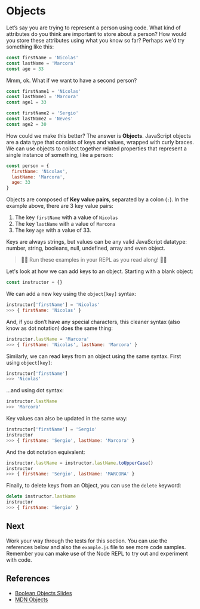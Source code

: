 # Objects
Let’s say you are trying to represent a person using code. What kind of attributes do you think are important to store about a person? How would you store these attributes using what you know so far? Perhaps we'd try something like this:

```javascript
const firstName = 'Nicolas'
const lastName = 'Marcora'
const age = 33
```

Mmm, ok. What if we want to have a second person?

```javascript
const firstName1 = 'Nicolas'
const lastName1 = 'Marcora'
const age1 = 33

const firstName2 = 'Sergio'
const lastName2 = 'Neves'
const age2 = 30
```

How could we make this better? The answer is **Objects**. JavaScript objects are a data type that consists of keys and values, wrapped with curly braces. We can use objects to collect together related properties that represent a single instance of something, like a person:

```javascript
const person = {
  firstName: 'Nicolas',
  lastName: 'Marcora',
  age: 33
}
```

Objects are composed of **Key value pairs**, separated by a colon (`:`). In the example above, there are
3 key value pairs:

1. The key `firstName` with a value of `Nicolas`
2. The key `lastName` with a value of `Marcona`
3. The key `age` with a value of 33.

Keys are always strings, but values can be any valid JavaScript datatype: number, string, booleans, null, undefined, array and even object. 

> 👨‍💻 Run these examples in your REPL as you read along! 👨‍💻

Let's look at how we can add keys to an object. Starting with a blank object:

```javascript
const instructor = {}
```

We can add a new key using the `object[key]` syntax:

```javascript
instructor['firstName'] = 'Nicolas'
>>> { firstName: 'Nicolas' }
```

And, if you don’t have any special characters, this cleaner syntax (also know as dot notation) does the same thing:

```javascript
instructor.lastName = 'Marcora'
>>> { firstName: 'Nicolas', lastName: 'Marcora' }
```

Similarly, we can read keys from an object using the same syntax. First using `object[key]`:

```javascript
instructor['firstName']
>>> 'Nicolas'
```

...and using dot syntax:

```javascript
instructor.lastName
>>> 'Marcora'
```

Key values can also be updated in the same way:

```javascript
instructor['firstName'] = 'Sergio'
instructor
>>> { firstName: 'Sergio', lastName: 'Marcora' }
```

And the dot notation equivalent:

```javascript
instructor.lastName = instructor.lastName.toUpperCase()
instructor
>>> { firstName: 'Sergio', lastName: 'MARCORA' }
```

Finally, to delete keys from an Object, you can use the `delete` keyword:

```javascript
delete instructor.lastName
instructor
>>> { firstName: 'Sergio' }
```

## Next
Work your way through the tests for this section. You can use the references below and also
the `example.js` file to see more code samples. Remember you can make use of the Node REPL 
to try out and experiment with code.

## References
* [Boolean Objects Slides](https://docs.google.com/presentation/d/1OrCY1WRyXlX29bx99f-RXhx6jYraL9gMkmUE5uo4nBE/edit#slide=id.gd46f8ee6d4_0_18)
* [MDN Objects](https://developer.mozilla.org/en-US/docs/Web/JavaScript/Reference/Global_Objects/Object)
